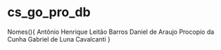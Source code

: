 # cs_go_pro_db

Nomes(){
Antônio Henrique Leitão Barros
Daniel de Araujo Procopio da Cunha
Gabriel de Luna Cavalcanti
}
